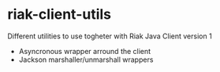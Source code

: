 # riak-client-utils
Different utilities to use togheter with Riak Java Client version 1
 * Asyncronous wrapper arround the client
 * Jackson marshaller/unmarshall wrappers
